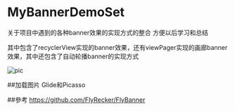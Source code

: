 # MyBannerDemoSet

关于项目中遇到的各种banner效果的实现方式的整合
方便以后学习和总结

其中包含了recyclerView实现的banner效果，还有viewPager实现的画廊banner效果，其中还包含了自动轮播banner的实现方式

<!--![screen](https://github.com/zongkaili/RecyclerviewBanner-master/blob/master/screenshots/device-2016-12-06-223440.png,width=300)-->
<!--![screen](https://github.com/zongkaili/RecyclerviewBanner-master/blob/master/screenshots/device-2016-12-06-223604.png)-->
<!--![screen](https://github.com/zongkaili/RecyclerviewBanner-master/blob/master/screenshots/device-2016-12-06-223630.png)-->
![pic](https://github.com/zongkaili/RecyclerviewBanner-master/blob/master/screenshots/bannerset_gif.gif)

##加载图片
Glide和Picasso

##參考
https://github.com/FlyRecker/FlyBanner

